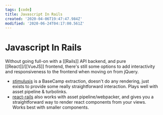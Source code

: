 ```yaml
---
tags: [code]
title: Javascript In Rails
created: '2020-04-06T19:47:47.984Z'
modified: '2020-06-24T04:17:00.561Z'
---
```


# Javascript In Rails

Without going full-on with a [[Rails]] API backend, and pure [[React]]/[[VueJS]] frontend, there's still some options to add interactivity and responsiveness to the frontend when moving on from jQuery.

- [stimulusjs](https://stimulusjs.org/) is a BaseCamp extraction, doesn't do any rendering, just exists to provide some really straightforward interaction. Plays well with asset pipeline & turbolinks.
- [react-rails](https://github.com/reactjs/react-rails) also works with asset pipeline/webpacker, and gives you a straightforward way to render react components from your views. Works best with smaller components.
